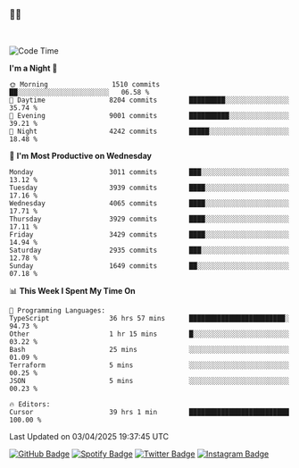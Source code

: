 ### 🤙🍺

<!-- <a href="https://github-readme-stats.vercel.app/api?username=hzak2xx&count_private=true&show_icons=true&theme=dracula">
  <img align="center" src="https://github-readme-stats.vercel.app/api?username=hzak2xx&count_private=true&show_icons=true&theme=dracula" />
</a>
</br> -->
</br>

<!--START_SECTION:waka-->
![Code Time](http://img.shields.io/badge/Code%20Time-4%2C081%20hrs%2053%20mins-blue)

**I'm a Night 🦉** 

```text
🌞 Morning                1510 commits        ██░░░░░░░░░░░░░░░░░░░░░░░   06.58 % 
🌆 Daytime                8204 commits        █████████░░░░░░░░░░░░░░░░   35.74 % 
🌃 Evening                9001 commits        ██████████░░░░░░░░░░░░░░░   39.21 % 
🌙 Night                  4242 commits        █████░░░░░░░░░░░░░░░░░░░░   18.48 % 
```
📅 **I'm Most Productive on Wednesday** 

```text
Monday                   3011 commits        ███░░░░░░░░░░░░░░░░░░░░░░   13.12 % 
Tuesday                  3939 commits        ████░░░░░░░░░░░░░░░░░░░░░   17.16 % 
Wednesday                4065 commits        ████░░░░░░░░░░░░░░░░░░░░░   17.71 % 
Thursday                 3929 commits        ████░░░░░░░░░░░░░░░░░░░░░   17.11 % 
Friday                   3429 commits        ████░░░░░░░░░░░░░░░░░░░░░   14.94 % 
Saturday                 2935 commits        ███░░░░░░░░░░░░░░░░░░░░░░   12.78 % 
Sunday                   1649 commits        ██░░░░░░░░░░░░░░░░░░░░░░░   07.18 % 
```


📊 **This Week I Spent My Time On** 

```text
💬 Programming Languages: 
TypeScript               36 hrs 57 mins      ████████████████████████░   94.73 % 
Other                    1 hr 15 mins        █░░░░░░░░░░░░░░░░░░░░░░░░   03.22 % 
Bash                     25 mins             ░░░░░░░░░░░░░░░░░░░░░░░░░   01.09 % 
Terraform                5 mins              ░░░░░░░░░░░░░░░░░░░░░░░░░   00.25 % 
JSON                     5 mins              ░░░░░░░░░░░░░░░░░░░░░░░░░   00.23 % 

🔥 Editors: 
Cursor                   39 hrs 1 min        █████████████████████████   100.00 % 
```


 Last Updated on 03/04/2025 19:37:45 UTC
<!--END_SECTION:waka-->

[![GitHub Badge](https://img.shields.io/badge/GitHub-100000?style=for-the-badge&logo=github&logoColor=white)](https://github.com/hzak2xx)
[![Spotify Badge](https://img.shields.io/badge/Spotify-1ED760?&style=for-the-badge&logo=spotify&logoColor=white)](https://open.spotify.com/user/uf90s6sbbh75a1mt44clkhkvf)
[![Twitter Badge](https://img.shields.io/badge/Twitter-1DA1F2?style=for-the-badge&logo=twitter&logoColor=white)](https://twitter.com/hzak2xx)
[![Instagram Badge](https://img.shields.io/badge/Instagram-E4405F?style=for-the-badge&logo=instagram&logoColor=white)](https://www.instagram.com/hzak2xx/)
